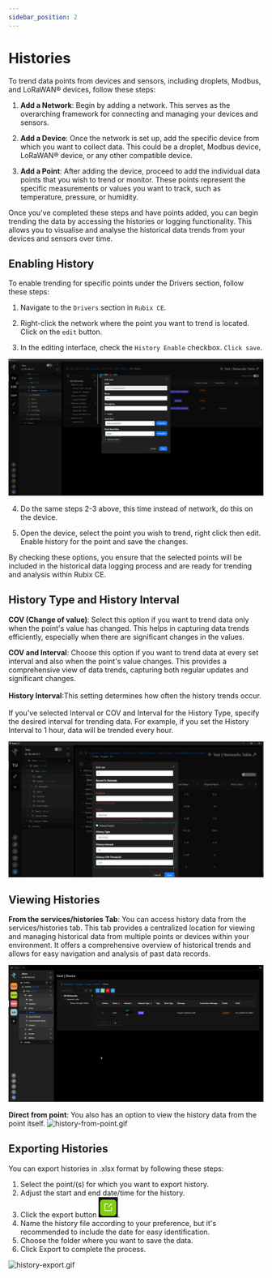 ```yaml
---
sidebar_position: 2
---
```


# Histories

To trend data points from devices and sensors, including droplets, Modbus, and LoRaWAN® devices, follow these steps:

1. **Add a Network**: Begin by adding a network. This serves as the overarching framework for connecting and managing your devices and sensors.

2. **Add a Device**: Once the network is set up, add the specific device from which you want to collect data. This could be a droplet, Modbus device, LoRaWAN® device, or any other compatible device.

3. **Add a Point**: After adding the device, proceed to add the individual data points that you wish to trend or monitor. These points represent the specific measurements or values you want to track, such as temperature, pressure, or humidity.

Once you've completed these steps and have points added, you can begin trending the data by accessing the histories or logging functionality. This allows you to visualise and analyse the historical data trends from your devices and sensors over time.

## Enabling History
To enable trending for specific points under the Drivers section, follow these steps:

1. Navigate to the `Drivers` section in `Rubix CE`.

2. Right-click the network where the point you want to trend is located. Click on the `edit` button.

3. In the editing interface, check the `History Enable` checkbox. `Click save`.

![histories-point-settings.png](img/history-enable-1.png)

4. Do the same steps 2-3 above, this time instead of network, do this on the device.

5. Open the device, select the point you wish to trend, right click then edit.  Enable history for the point and save the changes.


By checking these options, you ensure that the selected points will be included in the historical data logging process and are ready for trending and analysis within Rubix CE.


## History Type and History Interval

**COV (Change of value)**: Select this option if you want to trend data only when the point's value has changed. This helps in capturing data trends efficiently, especially when there are significant changes in the values.<br/>

**COV and Interval**: Choose this option if you want to trend data at every set interval and also when the point's value changes. This provides a comprehensive view of data trends, capturing both regular updates and significant changes. <br/><br/>
**History Interval**:This setting determines how often the history trends occur.<br/>
<br/>If you've selected Interval or COV and Interval for the History Type, specify the desired interval for trending data.
For example, if you set the History Interval to 1 hour, data will be trended every hour.<br/>



![histories-point-settings.png](img/histories-point-settings.png)


## Viewing Histories

**From the services/histories Tab**: You can access history data from the services/histories tab. This tab provides a centralized location for viewing and managing historical data from multiple points or devices within your environment. It offers a comprehensive overview of historical trends and allows for easy navigation and analysis of past data records.


![history-from-point.gif](img/history-from-point.gif)


**Direct from point**: You also has an option to view the history data from the point itself.
![history-from-point.gif](img/history-point.gif)

## Exporting Histories
You can export histories in .xlsx format by following these steps:

1. Select the point/(s) for which you want to export history.
2. Adjust the start and end date/time for the history.
3. Click the export button ![history-export-icon.png](img/history-export-icon.png).
4. Name the history file according to your preference, but it's recommended to include the date for easy identification.
5. Choose the folder where you want to save the data.
6. Click Export to complete the process.

![history-export.gif](img/history-export.gif)